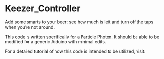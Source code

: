 # Keezer_Controller
Add some smarts to your beer: see how much is left and turn off the taps when you’re not around.

This code is written specifically for a Particle Photon. It should be able to be modified for a generic Arduino with minimal edits.

For a detailed tutorial of how this code is intended to be utilized, visit: 
